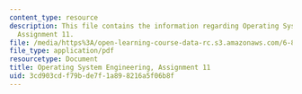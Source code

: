 ```yaml
---
content_type: resource
description: This file contains the information regarding Operating System Engineering,
  Assignment 11.
file: /media/https%3A/open-learning-course-data-rc.s3.amazonaws.com/6-828-operating-system-engineering-fall-2012/3cd903cdf79bde7f1a898216a5f06b8f_MIT6_828F12_assignment11.pdf
file_type: application/pdf
resourcetype: Document
title: Operating System Engineering, Assignment 11
uid: 3cd903cd-f79b-de7f-1a89-8216a5f06b8f
---
```

